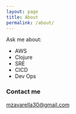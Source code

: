 ```yaml
---
layout: page
title: About
permalink: /about/
---
```


Ask me about:

- AWS
- Clojure
- SRE
- CICD
- Dev Ops

### Contact me

[mzavarella30@gmail.com](mailto:mzavarella30@gmail.com)
